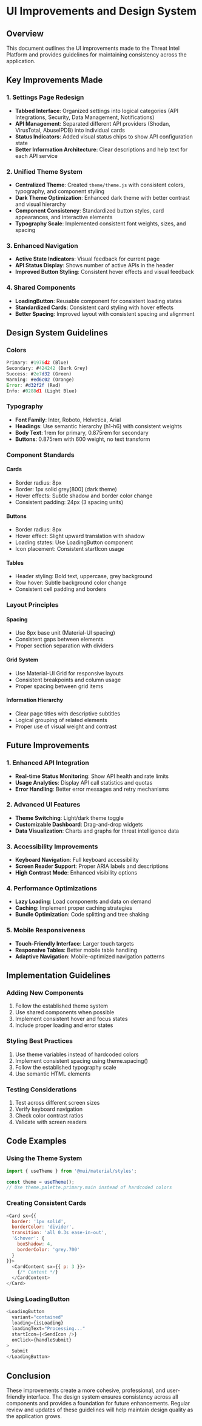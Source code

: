 # UI Improvements and Design System

## Overview
This document outlines the UI improvements made to the Threat Intel Platform and provides guidelines for maintaining consistency across the application.

## Key Improvements Made

### 1. Settings Page Redesign
- **Tabbed Interface**: Organized settings into logical categories (API Integrations, Security, Data Management, Notifications)
- **API Management**: Separated different API providers (Shodan, VirusTotal, AbuseIPDB) into individual cards
- **Status Indicators**: Added visual status chips to show API configuration state
- **Better Information Architecture**: Clear descriptions and help text for each API service

### 2. Unified Theme System
- **Centralized Theme**: Created `theme/theme.js` with consistent colors, typography, and component styling
- **Dark Theme Optimization**: Enhanced dark theme with better contrast and visual hierarchy
- **Component Consistency**: Standardized button styles, card appearances, and interactive elements
- **Typography Scale**: Implemented consistent font weights, sizes, and spacing

### 3. Enhanced Navigation
- **Active State Indicators**: Visual feedback for current page
- **API Status Display**: Shows number of active APIs in the header
- **Improved Button Styling**: Consistent hover effects and visual feedback

### 4. Shared Components
- **LoadingButton**: Reusable component for consistent loading states
- **Standardized Cards**: Consistent card styling with hover effects
- **Better Spacing**: Improved layout with consistent spacing and alignment

## Design System Guidelines

### Colors
```javascript
Primary: #1976d2 (Blue)
Secondary: #424242 (Dark Grey)
Success: #2e7d32 (Green)
Warning: #ed6c02 (Orange)
Error: #d32f2f (Red)
Info: #0288d1 (Light Blue)
```

### Typography
- **Font Family**: Inter, Roboto, Helvetica, Arial
- **Headings**: Use semantic hierarchy (h1-h6) with consistent weights
- **Body Text**: 1rem for primary, 0.875rem for secondary
- **Buttons**: 0.875rem with 600 weight, no text transform

### Component Standards

#### Cards
- Border radius: 8px
- Border: 1px solid grey[800] (dark theme)
- Hover effects: Subtle shadow and border color change
- Consistent padding: 24px (3 spacing units)

#### Buttons
- Border radius: 8px
- Hover effect: Slight upward translation with shadow
- Loading states: Use LoadingButton component
- Icon placement: Consistent startIcon usage

#### Tables
- Header styling: Bold text, uppercase, grey background
- Row hover: Subtle background color change
- Consistent cell padding and borders

### Layout Principles

#### Spacing
- Use 8px base unit (Material-UI spacing)
- Consistent gaps between elements
- Proper section separation with dividers

#### Grid System
- Use Material-UI Grid for responsive layouts
- Consistent breakpoints and column usage
- Proper spacing between grid items

#### Information Hierarchy
- Clear page titles with descriptive subtitles
- Logical grouping of related elements
- Proper use of visual weight and contrast

## Future Improvements

### 1. Enhanced API Integration
- **Real-time Status Monitoring**: Show API health and rate limits
- **Usage Analytics**: Display API call statistics and quotas
- **Error Handling**: Better error messages and retry mechanisms

### 2. Advanced UI Features
- **Theme Switching**: Light/dark theme toggle
- **Customizable Dashboard**: Drag-and-drop widgets
- **Data Visualization**: Charts and graphs for threat intelligence data

### 3. Accessibility Improvements
- **Keyboard Navigation**: Full keyboard accessibility
- **Screen Reader Support**: Proper ARIA labels and descriptions
- **High Contrast Mode**: Enhanced visibility options

### 4. Performance Optimizations
- **Lazy Loading**: Load components and data on demand
- **Caching**: Implement proper caching strategies
- **Bundle Optimization**: Code splitting and tree shaking

### 5. Mobile Responsiveness
- **Touch-Friendly Interface**: Larger touch targets
- **Responsive Tables**: Better mobile table handling
- **Adaptive Navigation**: Mobile-optimized navigation patterns

## Implementation Guidelines

### Adding New Components
1. Follow the established theme system
2. Use shared components when possible
3. Implement consistent hover and focus states
4. Include proper loading and error states

### Styling Best Practices
1. Use theme variables instead of hardcoded colors
2. Implement consistent spacing using theme.spacing()
3. Follow the established typography scale
4. Use semantic HTML elements

### Testing Considerations
1. Test across different screen sizes
2. Verify keyboard navigation
3. Check color contrast ratios
4. Validate with screen readers

## Code Examples

### Using the Theme System
```javascript
import { useTheme } from '@mui/material/styles';

const theme = useTheme();
// Use theme.palette.primary.main instead of hardcoded colors
```

### Creating Consistent Cards
```javascript
<Card sx={{ 
  border: '1px solid', 
  borderColor: 'divider',
  transition: 'all 0.3s ease-in-out',
  '&:hover': {
    boxShadow: 4,
    borderColor: 'grey.700'
  }
}}>
  <CardContent sx={{ p: 3 }}>
    {/* Content */}
  </CardContent>
</Card>
```

### Using LoadingButton
```javascript
<LoadingButton
  variant="contained"
  loading={isLoading}
  loadingText="Processing..."
  startIcon={<SendIcon />}
  onClick={handleSubmit}
>
  Submit
</LoadingButton>
```

## Conclusion

These improvements create a more cohesive, professional, and user-friendly interface. The design system ensures consistency across all components and provides a foundation for future enhancements. Regular review and updates of these guidelines will help maintain design quality as the application grows.
